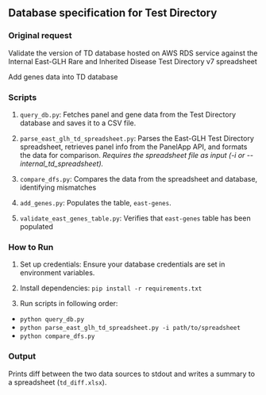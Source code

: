 ## Database specification for Test Directory

### Original request
Validate the version of TD database hosted on AWS RDS service against the Internal East-GLH Rare and Inherited Disease Test Directory v7 spreadsheet

Add genes data into TD database

### Scripts
1. `query_db.py`: 
Fetches panel and gene data from the Test Directory database and saves it to a CSV file.

2. `parse_east_glh_td_spreadsheet.py`:
Parses the East-GLH Test Directory spreadsheet, retrieves panel info from the PanelApp API, and formats the data for comparison.
*Requires the spreadsheet file as input (-i or --internal_td_spreadsheet).*

3. `compare_dfs.py`:
Compares the data from the spreadsheet and database, identifying mismatches

4. `add_genes.py`:
Populates the table, `east-genes`.

5. `validate_east_genes_table.py`:
Verifies that `east-genes` table has been populated

### How to Run
1. Set up credentials: Ensure your database credentials are set in environment variables.

2. Install dependencies:
`pip install -r requirements.txt`

3. Run scripts in following order:
- `python query_db.py`
- `python parse_east_glh_td_spreadsheet.py -i path/to/spreadsheet`
- `python compare_dfs.py`

### Output
Prints diff between the two data sources to stdout and writes a summary to a spreadsheet (`td_diff.xlsx`).
